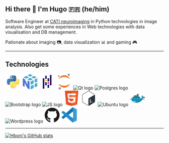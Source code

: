 ## Hi there 👋 I'm Hugo 🇫🇷 (he/him)

Software Engineer at [CATI neuroimaging](https://cati-neuroimaging.com/) in Python technologies in image analysis. Also get some experiences in Web technologies with data visualisation and DB management.

Pationate about imaging 📷, data visualization 📊 and gaming 🎮

<!--
## Contact
[<img align="left" alt="medium" src="https://img.shields.io/badge/linkedin-%230077B5.svg?&style=for-the-badge&logo=linkedin&logoColor=white" />]
-->

---

## Technologies

<img src="https://raw.githubusercontent.com/devicons/devicon/2ae2a900d2f041da66e950e4d48052658d850630/icons/python/python-original.svg" alt="Python logo" width="50" height="50"/>
<img src="https://raw.githubusercontent.com/devicons/devicon/2ae2a900d2f041da66e950e4d48052658d850630/icons/numpy/numpy-original.svg" alt="Numpy logo" width="50" height="50"/>
<img src="https://raw.githubusercontent.com/devicons/devicon/2ae2a900d2f041da66e950e4d48052658d850630/icons/pandas/pandas-original.svg" alt="Pandas logo" width="50" height="50"/>
<img src="https://raw.githubusercontent.com/devicons/devicon/2ae2a900d2f041da66e950e4d48052658d850630/icons/jupyter/jupyter-original.svg" alt="Jupyter logo" width="50" height="50"/>
<img src="https://cdn.worldvectorlogo.com/logos/qt-1.svg" alt="Qt logo" width="50" height="50"/>
<img src="https://cdn.worldvectorlogo.com/logos/postgresql.svg" alt="Postgres logo" width="50" height="50"/>
<img src="https://cdn.worldvectorlogo.com/logos/bootstrap-4.svg" alt="Bootstrap logo" width="50" height="50"/>
<img src="https://cdn.worldvectorlogo.com/logos/logo-javascript.svg" alt="JS logo" width="50" height="50"/>
<img src="https://raw.githubusercontent.com/devicons/devicon/2ae2a900d2f041da66e950e4d48052658d850630/icons/html5/html5-original.svg" alt="HTML logo" width="50" height="50"/>
<img src="https://raw.githubusercontent.com/devicons/devicon/2ae2a900d2f041da66e950e4d48052658d850630/icons/bash/bash-plain.svg" alt="Bash logo" width="50" height="50"/>
<img src="https://cdn.worldvectorlogo.com/logos/ubuntu-4.svg" alt="Ubuntu logo" width="50" height="50"/>
<img src="https://raw.githubusercontent.com/devicons/devicon/2ae2a900d2f041da66e950e4d48052658d850630/icons/docker/docker-original.svg" alt="Docker logo" width="50" height="50"/>
<img src="https://cdn.worldvectorlogo.com/logos/wordpress-blue.svg" alt="Wordpress logo" width="50" height="50"/>
<img src="https://raw.githubusercontent.com/devicons/devicon/2ae2a900d2f041da66e950e4d48052658d850630/icons/github/github-original.svg" alt="Github logo" width="50" height="50"/>
<img src="https://raw.githubusercontent.com/devicons/devicon/2ae2a900d2f041da66e950e4d48052658d850630/icons/vscode/vscode-original.svg" alt="VScode logo" width="50" height="50"/>

---

<!--[![Top Langs](https://github-readme-stats.vercel.app/api/top-langs/?username=Hboni&theme=tokyonight)](https://github.com/anuraghazra/github-readme-stats)-->
[![Hboni's GitHub stats](https://github-readme-stats.vercel.app/api?username=Hboni&theme=tokyonight)](https://github.com/anuraghazra/github-readme-stats)

<!--
**Hboni/Hboni** is a ✨ _special_ ✨ repository because its `README.md` (this file) appears on your GitHub profile.

Here are some ideas to get you started:

- 🔭 I’m currently working on ...
- 🌱 I’m currently learning ...
- 👯 I’m looking to collaborate on ...
- 🤔 I’m looking for help with ...
- 💬 Ask me about ...
- 📫 How to reach me: ...
- 😄 Pronouns: ...
- ⚡ Fun fact: ...
-->
